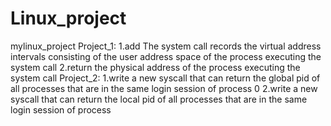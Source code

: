 # Linux_project
 mylinux_project
 Project_1:
 1.add The system call records the virtual address intervals consisting of the user 
   address space of the process executing the system call
 2.return the physical address of the process executing the system call
 Project_2:
 1.write a new syscall that can return the global pid of all processes that are 
   in the same login session of process 0
 2.write a new syscall that can return the local pid of all processes that are 
   in the same login session of process 
